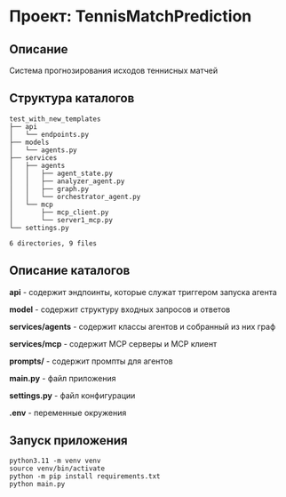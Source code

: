 # Проект: TennisMatchPrediction

## Описание

Система прогнозирования исходов теннисных матчей

## Структура каталогов
```
test_with_new_templates
├── api
│   └── endpoints.py
├── models
│   └── agents.py
├── services
│   ├── agents
│   │   ├── agent_state.py
│   │   ├── analyzer_agent.py
│   │   ├── graph.py
│   │   └── orchestrator_agent.py
│   └── mcp
│       ├── mcp_client.py
│       └── server1_mcp.py
└── settings.py

6 directories, 9 files

```
## Описание каталогов

**api** - содержит эндпоинты, которые служат триггером запуска агента

**model** - содержит структуру входных запросов и ответов

**services/agents** - содержит классы агентов и собранный из них граф

**services/mcp** - содержит MCP серверы и MCP клиент

**prompts/** - содержит промпты для агентов

**main.py** - файл приложения

**settings.py** - файл конфигурации

**.env** - переменные окружения

## Запуск приложения
```
python3.11 -m venv venv
source venv/bin/activate
python -m pip install requirements.txt
python main.py
```